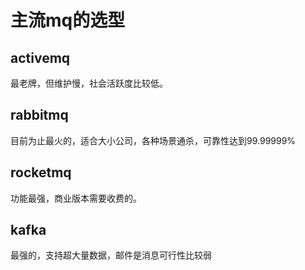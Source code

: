 # 主流mq的选型

## activemq
最老牌，但维护慢，社会活跃度比较低。
## rabbitmq
目前为止最火的，适合大小公司，各种场景通杀，可靠性达到99.99999%

## rocketmq
功能最强，商业版本需要收费的。

## kafka
最强的，支持超大量数据，邮件是消息可行性比较弱